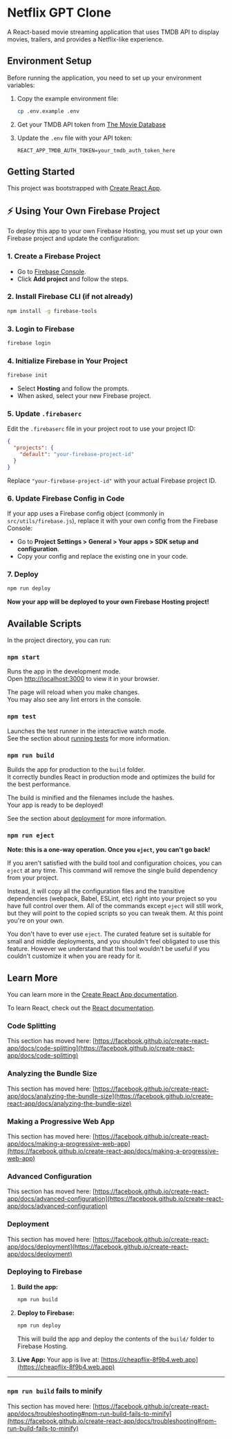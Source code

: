 # Netflix GPT Clone

A React-based movie streaming application that uses TMDB API to display movies, trailers, and provides a Netflix-like experience.

## Environment Setup

Before running the application, you need to set up your environment variables:

1. Copy the example environment file:
   ```bash
   cp .env.example .env
   ```

2. Get your TMDB API token from [The Movie Database](https://www.themoviedb.org/settings/api)

3. Update the `.env` file with your API token:
   ```
   REACT_APP_TMDB_AUTH_TOKEN=your_tmdb_auth_token_here
   ```

## Getting Started

This project was bootstrapped with [Create React App](https://github.com/facebook/create-react-app).

## ⚡️ Using Your Own Firebase Project

To deploy this app to your own Firebase Hosting, you must set up your own Firebase project and update the configuration:

### 1. Create a Firebase Project

- Go to [Firebase Console](https://console.firebase.google.com/).
- Click **Add project** and follow the steps.

### 2. Install Firebase CLI (if not already)

```bash
npm install -g firebase-tools
```

### 3. Login to Firebase

```bash
firebase login
```

### 4. Initialize Firebase in Your Project

```bash
firebase init
```
- Select **Hosting** and follow the prompts.
- When asked, select your new Firebase project.

### 5. Update `.firebaserc`

Edit the `.firebaserc` file in your project root to use your project ID:
```json
{
  "projects": {
    "default": "your-firebase-project-id"
  }
}
```
Replace `"your-firebase-project-id"` with your actual Firebase project ID.

### 6. Update Firebase Config in Code

If your app uses a Firebase config object (commonly in `src/utils/firebase.js`), replace it with your own config from the Firebase Console:
- Go to **Project Settings > General > Your apps > SDK setup and configuration**.
- Copy your config and replace the existing one in your code.

### 7. Deploy

```bash
npm run deploy
```

**Now your app will be deployed to your own Firebase Hosting project!**

## Available Scripts

In the project directory, you can run:

### `npm start`

Runs the app in the development mode.\
Open [http://localhost:3000](http://localhost:3000) to view it in your browser.

The page will reload when you make changes.\
You may also see any lint errors in the console.

### `npm test`

Launches the test runner in the interactive watch mode.\
See the section about [running tests](https://facebook.github.io/create-react-app/docs/running-tests) for more information.

### `npm run build`

Builds the app for production to the `build` folder.\
It correctly bundles React in production mode and optimizes the build for the best performance.

The build is minified and the filenames include the hashes.\
Your app is ready to be deployed!

See the section about [deployment](https://facebook.github.io/create-react-app/docs/deployment) for more information.

### `npm run eject`

**Note: this is a one-way operation. Once you `eject`, you can't go back!**

If you aren't satisfied with the build tool and configuration choices, you can `eject` at any time. This command will remove the single build dependency from your project.

Instead, it will copy all the configuration files and the transitive dependencies (webpack, Babel, ESLint, etc) right into your project so you have full control over them. All of the commands except `eject` will still work, but they will point to the copied scripts so you can tweak them. At this point you're on your own.

You don't have to ever use `eject`. The curated feature set is suitable for small and middle deployments, and you shouldn't feel obligated to use this feature. However we understand that this tool wouldn't be useful if you couldn't customize it when you are ready for it.

## Learn More

You can learn more in the [Create React App documentation](https://facebook.github.io/create-react-app/docs/getting-started).

To learn React, check out the [React documentation](https://reactjs.org/).

### Code Splitting

This section has moved here: [https://facebook.github.io/create-react-app/docs/code-splitting](https://facebook.github.io/create-react-app/docs/code-splitting)

### Analyzing the Bundle Size

This section has moved here: [https://facebook.github.io/create-react-app/docs/analyzing-the-bundle-size](https://facebook.github.io/create-react-app/docs/analyzing-the-bundle-size)

### Making a Progressive Web App

This section has moved here: [https://facebook.github.io/create-react-app/docs/making-a-progressive-web-app](https://facebook.github.io/create-react-app/docs/making-a-progressive-web-app)

### Advanced Configuration

This section has moved here: [https://facebook.github.io/create-react-app/docs/advanced-configuration](https://facebook.github.io/create-react-app/docs/advanced-configuration)

### Deployment

This section has moved here: [https://facebook.github.io/create-react-app/docs/deployment](https://facebook.github.io/create-react-app/docs/deployment)

### Deploying to Firebase

1. **Build the app:**
   ```bash
   npm run build
   ```
2. **Deploy to Firebase:**
   ```bash
   npm run deploy
   ```
   This will build the app and deploy the contents of the `build/` folder to Firebase Hosting.

3. **Live App:**
   Your app is live at: [https://cheapflix-8f9b4.web.app](https://cheapflix-8f9b4.web.app)

---

### `npm run build` fails to minify

This section has moved here: [https://facebook.github.io/create-react-app/docs/troubleshooting#npm-run-build-fails-to-minify](https://facebook.github.io/create-react-app/docs/troubleshooting#npm-run-build-fails-to-minify)
